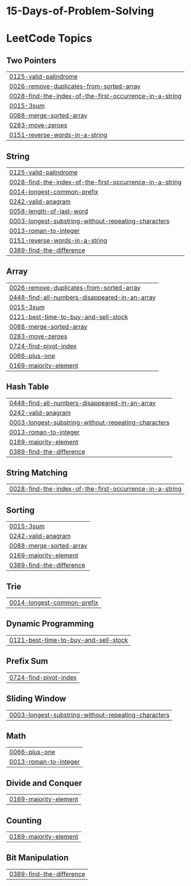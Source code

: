 # 15-Days-of-Problem-Solving
<!---LeetCode Topics Start-->
# LeetCode Topics
## Two Pointers
|  |
| ------- |
| [0125-valid-palindrome](https://github.com/Danyal-Rana/15-Days-of-Problem-Solving/tree/master/0125-valid-palindrome) |
| [0026-remove-duplicates-from-sorted-array](https://github.com/Danyal-Rana/15-Days-of-Problem-Solving/tree/master/0026-remove-duplicates-from-sorted-array) |
| [0028-find-the-index-of-the-first-occurrence-in-a-string](https://github.com/Danyal-Rana/15-Days-of-Problem-Solving/tree/master/0028-find-the-index-of-the-first-occurrence-in-a-string) |
| [0015-3sum](https://github.com/Danyal-Rana/15-Days-of-Problem-Solving/tree/master/0015-3sum) |
| [0088-merge-sorted-array](https://github.com/Danyal-Rana/15-Days-of-Problem-Solving/tree/master/0088-merge-sorted-array) |
| [0283-move-zeroes](https://github.com/Danyal-Rana/15-Days-of-Problem-Solving/tree/master/0283-move-zeroes) |
| [0151-reverse-words-in-a-string](https://github.com/Danyal-Rana/15-Days-of-Problem-Solving/tree/master/0151-reverse-words-in-a-string) |
## String
|  |
| ------- |
| [0125-valid-palindrome](https://github.com/Danyal-Rana/15-Days-of-Problem-Solving/tree/master/0125-valid-palindrome) |
| [0028-find-the-index-of-the-first-occurrence-in-a-string](https://github.com/Danyal-Rana/15-Days-of-Problem-Solving/tree/master/0028-find-the-index-of-the-first-occurrence-in-a-string) |
| [0014-longest-common-prefix](https://github.com/Danyal-Rana/15-Days-of-Problem-Solving/tree/master/0014-longest-common-prefix) |
| [0242-valid-anagram](https://github.com/Danyal-Rana/15-Days-of-Problem-Solving/tree/master/0242-valid-anagram) |
| [0058-length-of-last-word](https://github.com/Danyal-Rana/15-Days-of-Problem-Solving/tree/master/0058-length-of-last-word) |
| [0003-longest-substring-without-repeating-characters](https://github.com/Danyal-Rana/15-Days-of-Problem-Solving/tree/master/0003-longest-substring-without-repeating-characters) |
| [0013-roman-to-integer](https://github.com/Danyal-Rana/15-Days-of-Problem-Solving/tree/master/0013-roman-to-integer) |
| [0151-reverse-words-in-a-string](https://github.com/Danyal-Rana/15-Days-of-Problem-Solving/tree/master/0151-reverse-words-in-a-string) |
| [0389-find-the-difference](https://github.com/Danyal-Rana/15-Days-of-Problem-Solving/tree/master/0389-find-the-difference) |
## Array
|  |
| ------- |
| [0026-remove-duplicates-from-sorted-array](https://github.com/Danyal-Rana/15-Days-of-Problem-Solving/tree/master/0026-remove-duplicates-from-sorted-array) |
| [0448-find-all-numbers-disappeared-in-an-array](https://github.com/Danyal-Rana/15-Days-of-Problem-Solving/tree/master/0448-find-all-numbers-disappeared-in-an-array) |
| [0015-3sum](https://github.com/Danyal-Rana/15-Days-of-Problem-Solving/tree/master/0015-3sum) |
| [0121-best-time-to-buy-and-sell-stock](https://github.com/Danyal-Rana/15-Days-of-Problem-Solving/tree/master/0121-best-time-to-buy-and-sell-stock) |
| [0088-merge-sorted-array](https://github.com/Danyal-Rana/15-Days-of-Problem-Solving/tree/master/0088-merge-sorted-array) |
| [0283-move-zeroes](https://github.com/Danyal-Rana/15-Days-of-Problem-Solving/tree/master/0283-move-zeroes) |
| [0724-find-pivot-index](https://github.com/Danyal-Rana/15-Days-of-Problem-Solving/tree/master/0724-find-pivot-index) |
| [0066-plus-one](https://github.com/Danyal-Rana/15-Days-of-Problem-Solving/tree/master/0066-plus-one) |
| [0169-majority-element](https://github.com/Danyal-Rana/15-Days-of-Problem-Solving/tree/master/0169-majority-element) |
## Hash Table
|  |
| ------- |
| [0448-find-all-numbers-disappeared-in-an-array](https://github.com/Danyal-Rana/15-Days-of-Problem-Solving/tree/master/0448-find-all-numbers-disappeared-in-an-array) |
| [0242-valid-anagram](https://github.com/Danyal-Rana/15-Days-of-Problem-Solving/tree/master/0242-valid-anagram) |
| [0003-longest-substring-without-repeating-characters](https://github.com/Danyal-Rana/15-Days-of-Problem-Solving/tree/master/0003-longest-substring-without-repeating-characters) |
| [0013-roman-to-integer](https://github.com/Danyal-Rana/15-Days-of-Problem-Solving/tree/master/0013-roman-to-integer) |
| [0169-majority-element](https://github.com/Danyal-Rana/15-Days-of-Problem-Solving/tree/master/0169-majority-element) |
| [0389-find-the-difference](https://github.com/Danyal-Rana/15-Days-of-Problem-Solving/tree/master/0389-find-the-difference) |
## String Matching
|  |
| ------- |
| [0028-find-the-index-of-the-first-occurrence-in-a-string](https://github.com/Danyal-Rana/15-Days-of-Problem-Solving/tree/master/0028-find-the-index-of-the-first-occurrence-in-a-string) |
## Sorting
|  |
| ------- |
| [0015-3sum](https://github.com/Danyal-Rana/15-Days-of-Problem-Solving/tree/master/0015-3sum) |
| [0242-valid-anagram](https://github.com/Danyal-Rana/15-Days-of-Problem-Solving/tree/master/0242-valid-anagram) |
| [0088-merge-sorted-array](https://github.com/Danyal-Rana/15-Days-of-Problem-Solving/tree/master/0088-merge-sorted-array) |
| [0169-majority-element](https://github.com/Danyal-Rana/15-Days-of-Problem-Solving/tree/master/0169-majority-element) |
| [0389-find-the-difference](https://github.com/Danyal-Rana/15-Days-of-Problem-Solving/tree/master/0389-find-the-difference) |
## Trie
|  |
| ------- |
| [0014-longest-common-prefix](https://github.com/Danyal-Rana/15-Days-of-Problem-Solving/tree/master/0014-longest-common-prefix) |
## Dynamic Programming
|  |
| ------- |
| [0121-best-time-to-buy-and-sell-stock](https://github.com/Danyal-Rana/15-Days-of-Problem-Solving/tree/master/0121-best-time-to-buy-and-sell-stock) |
## Prefix Sum
|  |
| ------- |
| [0724-find-pivot-index](https://github.com/Danyal-Rana/15-Days-of-Problem-Solving/tree/master/0724-find-pivot-index) |
## Sliding Window
|  |
| ------- |
| [0003-longest-substring-without-repeating-characters](https://github.com/Danyal-Rana/15-Days-of-Problem-Solving/tree/master/0003-longest-substring-without-repeating-characters) |
## Math
|  |
| ------- |
| [0066-plus-one](https://github.com/Danyal-Rana/15-Days-of-Problem-Solving/tree/master/0066-plus-one) |
| [0013-roman-to-integer](https://github.com/Danyal-Rana/15-Days-of-Problem-Solving/tree/master/0013-roman-to-integer) |
## Divide and Conquer
|  |
| ------- |
| [0169-majority-element](https://github.com/Danyal-Rana/15-Days-of-Problem-Solving/tree/master/0169-majority-element) |
## Counting
|  |
| ------- |
| [0169-majority-element](https://github.com/Danyal-Rana/15-Days-of-Problem-Solving/tree/master/0169-majority-element) |
## Bit Manipulation
|  |
| ------- |
| [0389-find-the-difference](https://github.com/Danyal-Rana/15-Days-of-Problem-Solving/tree/master/0389-find-the-difference) |
<!---LeetCode Topics End-->